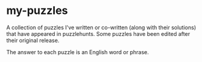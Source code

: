 # my-puzzles

A collection of puzzles I've written or co-written (along with their solutions) that have appeared in puzzlehunts. Some puzzles have been edited after their original release.

The answer to each puzzle is an English word or phrase.
